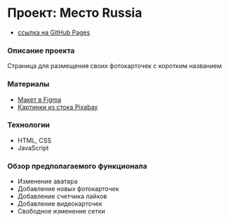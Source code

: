 # Проект: Место Russia

* [ссылка на GitHub Pages](https://uralyanka.github.io/mesto/)

### Описание проекта

Страница для размещения своих фотокарточек с коротким названием

### Материалы

* [Макет в Figma](https://www.figma.com/file/2cn9N9jSkmxD84oJik7xL7/JavaScript.-Sprint-4?node-id=0%3A1)
* [Картинки из стока Pixabay](cdn.pixabay.com)

### Технологии

* HTML, CSS
* JavaScript

### Обзор предполагаемого функционала
- Изменение аватара
- Добавление новых фотокарточек
- Добавление счетчика лайков
- Добавление видеокарточек
- Свободное изменение сетки

